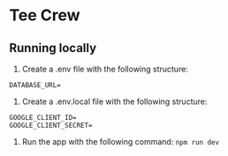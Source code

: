 # Tee Crew

## Running locally
1. Create a .env file with the following structure:
```
DATABASE_URL=
```
1. Create a .env.local file with the following structure:
```
GOOGLE_CLIENT_ID=
GOOGLE_CLIENT_SECRET=
```
1. Run the app with the following command: `npm run dev`
